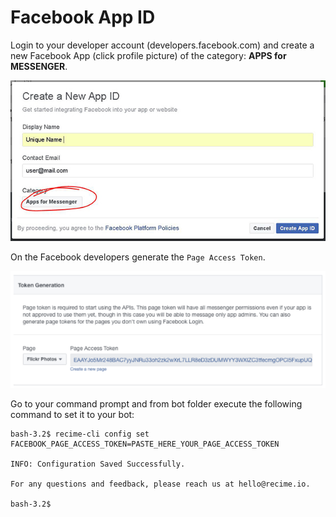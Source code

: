 # Facebook App ID

Login to your developer account \(developers.facebook.com\) and create a new Facebook App \(click profile picture\) of the category: **APPS for MESSENGER**.

![](create-new-app.JPG)

On the Facebook developers generate the `Page Access Token`.


![](token-generation.png)


Go to your command prompt and from bot folder execute the following command to set it to your bot:

```
bash-3.2$ recime-cli config set FACEBOOK_PAGE_ACCESS_TOKEN=PASTE_HERE_YOUR_PAGE_ACCESS_TOKEN

INFO: Configuration Saved Successfully.

For any questions and feedback, please reach us at hello@recime.io.

bash-3.2$

```
